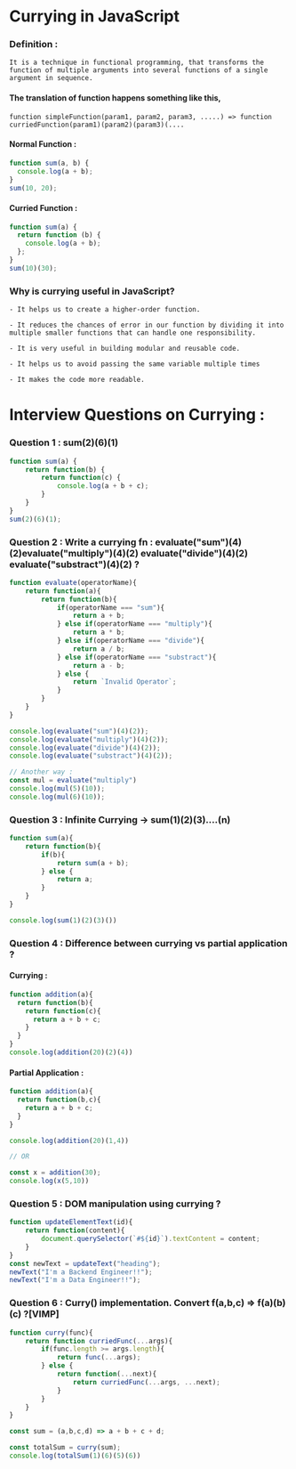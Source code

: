 # Currying in JavaScript

### Definition : 
    It is a technique in functional programming, that transforms the function of multiple arguments into several functions of a single argument in sequence.

#### The translation of function happens something like this,
    function simpleFunction(param1, param2, param3, .....) => function curriedFunction(param1)(param2)(param3)(....

#### Normal Function : 
```javascript
function sum(a, b) {
  console.log(a + b);
}
sum(10, 20);
```

#### Curried Function : 
```javascript
function sum(a) {
  return function (b) {
    console.log(a + b);
  };
}
sum(10)(30);
```

### Why is currying useful in JavaScript?
    - It helps us to create a higher-order function.

    - It reduces the chances of error in our function by dividing it into multiple smaller functions that can handle one responsibility.

    - It is very useful in building modular and reusable code.

    - It helps us to avoid passing the same variable multiple times

    - It makes the code more readable.

# Interview Questions on Currying : 

### Question 1 : sum(2)(6)(1)
```javascript
function sum(a) {
    return function(b) {
        return function(c) {
            console.log(a + b + c);
        }
    }
}
sum(2)(6)(1);
```

### Question 2 : Write a currying fn : evaluate("sum")(4)(2)evaluate("multiply")(4)(2) evaluate("divide")(4)(2) evaluate("substract")(4)(2) ?
```javascript
function evaluate(operatorName){
    return function(a){
        return function(b){
            if(operatorName === "sum"){
                return a + b;
            } else if(operatorName === "multiply"){
                return a * b;
            } else if(operatorName === "divide"){
                return a / b;
            } else if(operatorName === "substract"){
                return a - b;
            } else {
                return `Invalid Operator`;
            }
        }
    }
}

console.log(evaluate("sum")(4)(2));
console.log(evaluate("multiply")(4)(2));
console.log(evaluate("divide")(4)(2));
console.log(evaluate("substract")(4)(2));

// Another way : 
const mul = evaluate("multiply")
console.log(mul(5)(10));
console.log(mul(6)(10));
```

### Question 3 : Infinite Currying -> sum(1)(2)(3)....(n)
```javascript
function sum(a){
    return function(b){
        if(b){
            return sum(a + b);
        } else {
            return a;
        }
    }
}

console.log(sum(1)(2)(3)())
```

### Question 4 : Difference between currying vs partial application ?

#### Currying :
```javascript
function addition(a){
  return function(b){
    return function(c){
      return a + b + c;
    }
  }
}
console.log(addition(20)(2)(4))
```

#### Partial Application :
```javascript
function addition(a){
  return function(b,c){
    return a + b + c;
  }
}

console.log(addition(20)(1,4))

// OR

const x = addition(30);
console.log(x(5,10))
```

### Question 5 : DOM manipulation using currying ?
```javascript
function updateElementText(id){
    return function(content){
        document.querySelector(`#${id}`).textContent = content;
    }
}
const newText = updateText("heading");
newText("I'm a Backend Engineer!!");
newText("I'm a Data Engineer!!");
```

### Question 6 : Curry() implementation. Convert f(a,b,c) => f(a)(b)(c) ?[VIMP]
```javascript
function curry(func){
    return function curriedFunc(...args){
        if(func.length >= args.length){
            return func(...args);
        } else {
            return function(...next){
                return curriedFunc(...args, ...next);
            }
        }
    }
}

const sum = (a,b,c,d) => a + b + c + d;

const totalSum = curry(sum);
console.log(totalSum(1)(6)(5)(6))
```